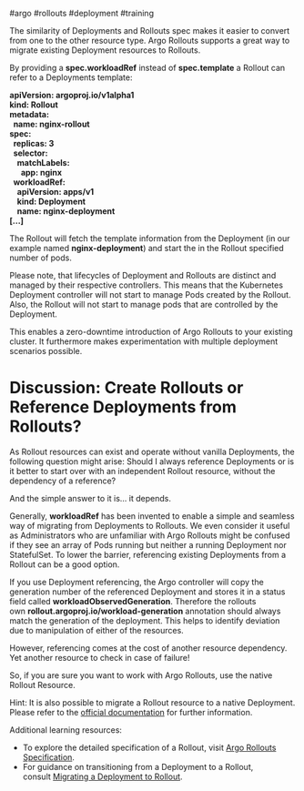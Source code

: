 #argo #rollouts #deployment #training

The similarity of Deployments and Rollouts spec makes it easier to convert from one to the other resource type. Argo Rollouts supports a great way to migrate existing Deployment resources to Rollouts.

By providing a **spec.workloadRef** instead of **spec.template** a Rollout can refer to a Deployments template:

**apiVersion: argoproj.io/v1alpha1  
kind: Rollout  
metadata:  
  name: nginx-rollout  
spec:  
  replicas: 3  
  selector:  
    matchLabels:  
      app: nginx  
  workloadRef:  
    apiVersion: apps/v1  
    kind: Deployment  
    name: nginx-deployment  
[...]**

The Rollout will fetch the template information from the Deployment (in our example named **nginx-deployment**) and start the in the Rollout specified number of pods.  

Please note, that lifecycles of Deployment and Rollouts are distinct and managed by their respective controllers. This means that the Kubernetes Deployment controller will not start to manage Pods created by the Rollout. Also, the Rollout will not start to manage pods that are controlled by the Deployment.

This enables a zero-downtime introduction of Argo Rollouts to your existing cluster. It furthermore makes experimentation with multiple deployment scenarios possible.

# Discussion: Create Rollouts or Reference Deployments from Rollouts?

As Rollout resources can exist and operate without vanilla Deployments, the following question might arise: Should I always reference Deployments or is it better to start over with an independent Rollout resource, without the dependency of a reference?

And the simple answer to it is… it depends.

Generally, **workloadRef** has been invented to enable a simple and seamless way of migrating from Deployments to Rollouts. We even consider it useful as Administrators who are unfamiliar with Argo Rollouts might be confused if they see an array of Pods running but neither a running Deployment nor StatefulSet. To lower the barrier, referencing existing Deployments from a Rollout can be a good option.

If you use Deployment referencing, the Argo controller will copy the generation number of the referenced Deployment and stores it in a status field called **workloadObservedGeneration**. Therefore the rollouts own **rollout.argoproj.io/workload-generation** annotation should always match the generation of the deployment. This helps to identify deviation due to manipulation of either of the resources.

However, referencing comes at the cost of another resource dependency. Yet another resource to check in case of failure!

So, if you are sure you want to work with Argo Rollouts, use the native Rollout Resource.

Hint: It is also possible to migrate a Rollout resource to a native Deployment. Please refer to the [official documentation](https://argoproj.github.io/argo-rollouts/migrating/#convert-rollout-to-deployment) for further information.

Additional learning resources:

- To explore the detailed specification of a Rollout, visit [Argo Rollouts Specification](https://argoproj.github.io/argo-rollouts/features/specification/).
- For guidance on transitioning from a Deployment to a Rollout, consult [Migrating a Deployment to Rollout](https://argoproj.github.io/argo-rollouts/migrating/).
